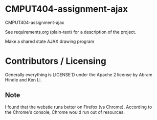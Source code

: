 CMPUT404-assignment-ajax
==============================

CMPUT404-assignment-ajax

See requirements.org (plain-text) for a description of the project.

Make a shared state AJAX drawing program

Contributors / Licensing
========================

Generally everything is LICENSE'D under the Apache 2 license by Abram Hindle and Ken Li.

## Note
I found that the webstie runs better on Firefox (vs Chrome). According to the Chrome's console, Chrome would run out of resources.
